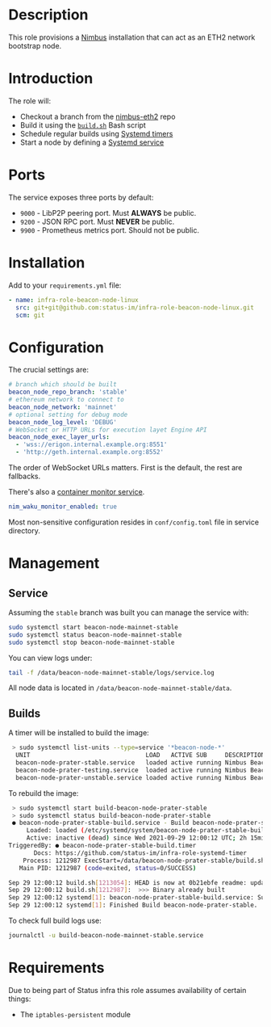 # Description

This role provisions a [Nimbus](https://nimbus.status.im/) installation that can act as an ETH2 network bootstrap node.

# Introduction

The role will:

* Checkout a branch from the [nimbus-eth2](https://github.com/status-im/nimbus-eth2) repo
* Build it using the [`build.sh`](./templates/scripts/build.sh.j2) Bash script
* Schedule regular builds using [Systemd timers](https://www.freedesktop.org/software/systemd/man/systemd.timer.html)
* Start a node by defining a [Systemd service](https://www.freedesktop.org/software/systemd/man/systemd.service.html)

# Ports

The service exposes three ports by default:

* `9000` - LibP2P peering port. Must __ALWAYS__ be public.
* `9200` - JSON RPC port. Must __NEVER__ be public.
* `9900` - Prometheus metrics port. Should not be public.

# Installation

Add to your `requirements.yml` file:
```yaml
- name: infra-role-beacon-node-linux
  src: git+git@github.com:status-im/infra-role-beacon-node-linux.git
  scm: git
```

# Configuration

The crucial settings are:
```yaml
# branch which should be built
beacon_node_repo_branch: 'stable'
# ethereum network to connect to
beacon_node_network: 'mainnet'
# optional setting for debug mode
beacon_node_log_level: 'DEBUG'
# WebSocket or HTTP URLs for execution layet Engine API
beacon_node_exec_layer_urls:
  - 'wss://erigon.internal.example.org:8551'
  - 'http://geth.internal.example.org:8552'
```
The order of WebSocket URLs matters. First is the default, the rest are fallbacks.

There's also a [container monitor service](./MONITOR.md).
```yaml
nim_waku_monitor_enabled: true
```
Most non-sensitive configuration resides in `conf/config.toml` file in service directory.

# Management

## Service

Assuming the `stable` branch was built you can manage the service with:
```sh
sudo systemctl start beacon-node-mainnet-stable
sudo systemctl status beacon-node-mainnet-stable
sudo systemctl stop beacon-node-mainnet-stable
```
You can view logs under:
```sh
tail -f /data/beacon-node-mainnet-stable/logs/service.log
```
All node data is located in `/data/beacon-node-mainnet-stable/data`.

## Builds

A timer will be installed to build the image:
```sh
 > sudo systemctl list-units --type=service '*beacon-node-*'
  UNIT                                LOAD   ACTIVE SUB     DESCRIPTION
  beacon-node-prater-stable.service   loaded active running Nimbus Beacon Node on prater network (stable)
  beacon-node-prater-testing.service  loaded active running Nimbus Beacon Node on prater network (testing)
  beacon-node-prater-unstable.service loaded active running Nimbus Beacon Node on prater network (unstable)
```
To rebuild the image:
```sh
 > sudo systemctl start build-beacon-node-prater-stable
 > sudo systemctl status build-beacon-node-prater-stable
 ● beacon-node-prater-stable-build.service - Build beacon-node-prater-stable
     Loaded: loaded (/etc/systemd/system/beacon-node-prater-stable-build.service; enabled; vendor preset: enabled)
     Active: inactive (dead) since Wed 2021-09-29 12:00:12 UTC; 2h 15min ago
TriggeredBy: ● beacon-node-prater-stable-build.timer
       Docs: https://github.com/status-im/infra-role-systemd-timer
    Process: 1212987 ExecStart=/data/beacon-node-prater-stable/build.sh (code=exited, status=0/SUCCESS)
   Main PID: 1212987 (code=exited, status=0/SUCCESS)

Sep 29 12:00:12 build.sh[1213054]: HEAD is now at 0b21ebfe readme: update toc
Sep 29 12:00:12 build.sh[1212987]:  >>> Binary already built
Sep 29 12:00:12 systemd[1]: beacon-node-prater-stable-build.service: Succeeded.
Sep 29 12:00:12 systemd[1]: Finished Build beacon-node-prater-stable.
```
To check full build logs use:
```sh
journalctl -u build-beacon-node-mainnet-stable.service
```

# Requirements

Due to being part of Status infra this role assumes availability of certain things:

* The `iptables-persistent` module
